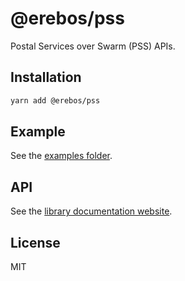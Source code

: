# @erebos/pss

Postal Services over Swarm (PSS) APIs.

## Installation

```sh
yarn add @erebos/pss
```

## Example

See the [examples folder](https://github.com/MainframeHQ/erebos/blob/master/examples/pss.js).

## API

See the [library documentation website](https://erebos.js.org/docs/pss).

## License

MIT
